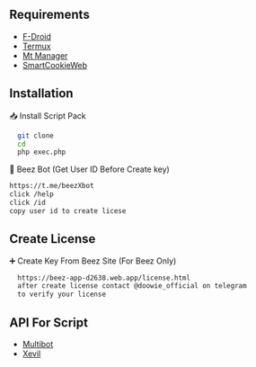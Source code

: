 ## Requirements 

 - [F-Droid](https://f-droid.org/en/)
 - [Termux](https://f-droid.org/repo/com.termux_1000.apk)
 - [Mt Manager](https://m.apkpure.com/mt-manager/bin.mt.plus)
 - [SmartCookieWeb](https://play.google.com/store/apps/details?id=com.cookiegames.smartcookie)

## Installation

📥 Install Script Pack 

```bash
  git clone
  cd
  php exec.php
```
🤖 Beez Bot (Get User ID Before Create key)

```bash
https://t.me/beezXbot
click /help
click /id
copy user id to create licese
```
## Create License 

➕ Create Key From Beez Site (For Beez Only)

```bash
  https://beez-app-d2638.web.app/license.html
  after create license contact @doowie_official on telegram
  to verify your license
 ```
## API For Script 

 - [Multibot]()
 - [Xevil]()


    


